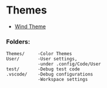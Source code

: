 # Themes
* [Wind Theme](https://github.com/wlhe/vscode/tree/master/Themes/windtheme)


### Folders:

    Themes/     -Color Themes
    User/       -User settings, 
                -under .config/Code/User
    test/       -Debug test code
    .vscode/    -Debug configurations
                -Workspace settings